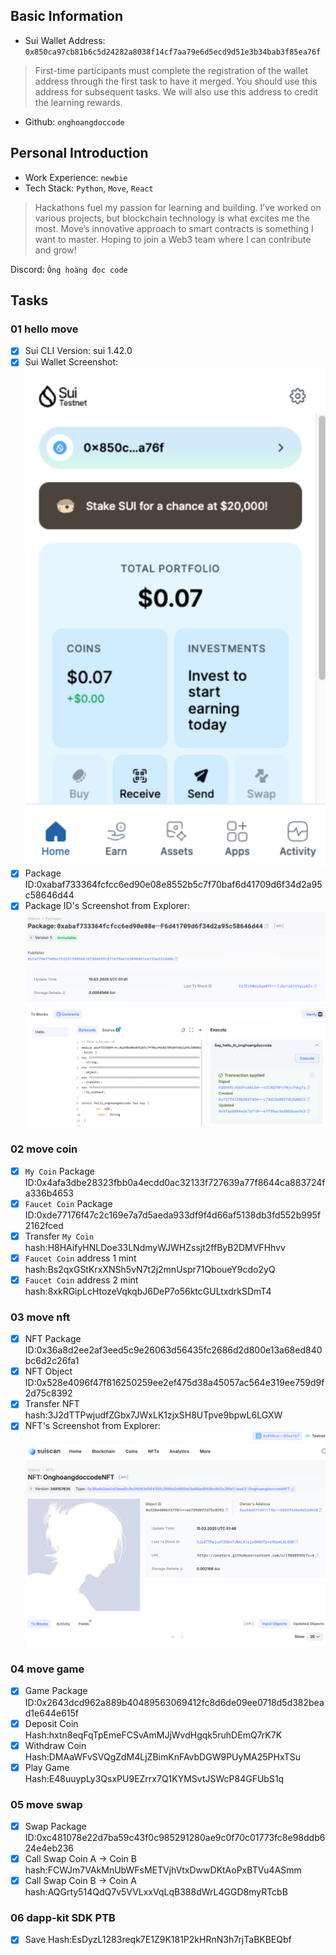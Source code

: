 ## Basic Information
- Sui Wallet Address: `0x850ca97cb81b6c5d24282a8038f14cf7aa79e6d5ecd9d51e3b34bab3f85ea76f`
> First-time participants must complete the registration of the wallet address through the first task to have it merged. You should use this address for subsequent tasks. We will also use this address to credit the learning rewards.
- Github: `onghoangdoccode`

## Personal Introduction
- Work Experience: `newbie`
- Tech Stack: `Python`, `Move`, `React`
> Hackathons fuel my passion for learning and building. I’ve worked on various projects, but blockchain technology is what excites me the most. Move’s innovative approach to smart contracts is something I want to master. Hoping to join a Web3 team where I can contribute and grow!

Discord: `Ông hoàng đọc code`

## Tasks

### 01 hello move
- [x] Sui CLI Version: sui 1.42.0
- [x] Sui Wallet Screenshot: ![](images/sui_wallet.png)
- [x] Package ID:0xabaf733364fcfcc6ed90e08e8552b5c7f70baf6d41709d6f34d2a95c58646d44
- [x] Package ID's Screenshot from Explorer: ![](images/packageid.png)

### 02 move coin
- [x] `My Coin` Package ID:0x4afa3dbe28323fbb0a4ecdd0ac32133f727639a77f8644ca883724fa336b4653
- [x] `Faucet Coin` Package ID:0xde77176f47c2c169e7a7d5aeda933df9f4d66af5138db3fd552b995f2162fced
- [x] Transfer `My Coin` hash:H8HAifyHNLDoe33LNdmyWJWHZssjt2ffByB2DMVFHhvv
- [x] `Faucet Coin` address 1 mint hash:Bs2qxGStKrxXNSh5vN7t2j2mnUspr71QboueY9cdo2yQ
- [x] `Faucet Coin` address 2 mint hash:8xkRGipLcHtozeVqkqbJ6DeP7o56ktcGULtxdrkSDmT4

### 03 move nft
- [x] NFT Package ID:0x36a8d2ee2af3eed5c9e26063d56435fc2686d2d800e13a68ed840bc6d2c26fa1
- [x] NFT Object ID:0x528e4096f47f816250259ee2ef475d38a45057ac564e319ee759d9f2d75c8392
- [x] Transfer NFT hash:3J2dTTPwjudfZGbx7JWxLK1zjxSH8UTpve9bpwL6LGXW
- [x] NFT's Screenshot from Explorer: ![](images/nft.png)

### 04 move game
- [x] Game Package ID:0x2643dcd962a889b40489563069412fc8d6de09ee0718d5d382bead1e644e615f
- [x] Deposit Coin Hash:hxtn8eqFqTpEmeFCSvAmMJjWvdHgqk5ruhDEmQ7rK7K
- [x] Withdraw Coin Hash:DMAaWFvSVQgZdM4LjZBimKnFAvbDGW9PUyMA25PHxTSu
- [x] Play Game Hash:E48uuypLy3QsxPU9EZrrx7Q1KYMSvtJSWcP84GFUbS1q

### 05 move swap
- [x] Swap Package ID:0xc481078e22d7ba59c43f0c985291280ae9c0f70c01773fc8e98ddb624e4eb236
- [x] Call Swap Coin A -> Coin B hash:FCWJm7VAkMnUbWFsMETVjhVtxDwwDKtAoPxBTVu4ASmm
- [x] Call Swap Coin B -> Coin A hash:AQGrty514QdQ7v5VVLxxVqLqB388dWrL4GGD8myRTcbB

### 06 dapp-kit SDK PTB
- [x] Save Hash:EsDyzL1283reqk7E1Z9K181P2kHRnN3h7rjTaBKBEQbf
